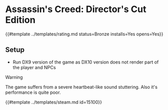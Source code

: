 # Assassin's Creed: Director's Cut Edition
<!-- script:Aliases [
    "Assassin's Creed Director's Cut Edition"
] -->

{{#template ../templates/rating.md status=Bronze installs=Yes opens=Yes}}

## Setup

- Run DX9 version of the game as DX10 version does not render part of the player and NPCs

> [!WARNING]
> The game suffers from a severe heartbeat-like sound stuttering. Also it's performance is quite poor.

{{#template ../templates/steam.md id=15100}}
